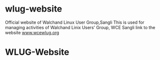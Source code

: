 # wlug-website
Official website of Walchand Linux User Group,Sangli
This is used for managing activities of Walchand Linix Users' Group, WCE Sangli
link to the website www.wcewlug.org
# WLUG-Website
